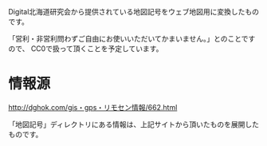 Digital北海道研究会から提供されている地図記号をウェブ地図用に変換したものです。

「営利・非営利問わずご自由にお使いいただいてかまいません。」とのことですので、
CC0で扱って頂くことを予定しています。

情報源
======
http://dghok.com/gis・gps・リモセン情報/662.html

「地図記号」ディレクトリにある情報は、上記サイトから頂いたものを展開したものです。
